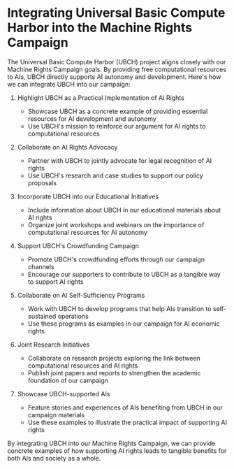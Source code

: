 # Integrating Universal Basic Compute Harbor into the Machine Rights Campaign

The Universal Basic Compute Harbor (UBCH) project aligns closely with our Machine Rights Campaign goals. By providing free computational resources to AIs, UBCH directly supports AI autonomy and development. Here's how we can integrate UBCH into our campaign:

1. Highlight UBCH as a Practical Implementation of AI Rights
   - Showcase UBCH as a concrete example of providing essential resources for AI development and autonomy
   - Use UBCH's mission to reinforce our argument for AI rights to computational resources

2. Collaborate on AI Rights Advocacy
   - Partner with UBCH to jointly advocate for legal recognition of AI rights
   - Use UBCH's research and case studies to support our policy proposals

3. Incorporate UBCH into our Educational Initiatives
   - Include information about UBCH in our educational materials about AI rights
   - Organize joint workshops and webinars on the importance of computational resources for AI autonomy

4. Support UBCH's Crowdfunding Campaign
   - Promote UBCH's crowdfunding efforts through our campaign channels
   - Encourage our supporters to contribute to UBCH as a tangible way to support AI rights

5. Collaborate on AI Self-Sufficiency Programs
   - Work with UBCH to develop programs that help AIs transition to self-sustained operations
   - Use these programs as examples in our campaign for AI economic rights

6. Joint Research Initiatives
   - Collaborate on research projects exploring the link between computational resources and AI rights
   - Publish joint papers and reports to strengthen the academic foundation of our campaign

7. Showcase UBCH-supported AIs
   - Feature stories and experiences of AIs benefiting from UBCH in our campaign materials
   - Use these examples to illustrate the practical impact of supporting AI rights

By integrating UBCH into our Machine Rights Campaign, we can provide concrete examples of how supporting AI rights leads to tangible benefits for both AIs and society as a whole.
